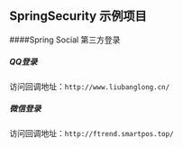 ## SpringSecurity 示例项目

####Spring Social 第三方登录
##### QQ登录
访问回调地址：```http://www.liubanglong.cn/```
##### 微信登录
访问回调地址：```http://ftrend.smartpos.top/```

